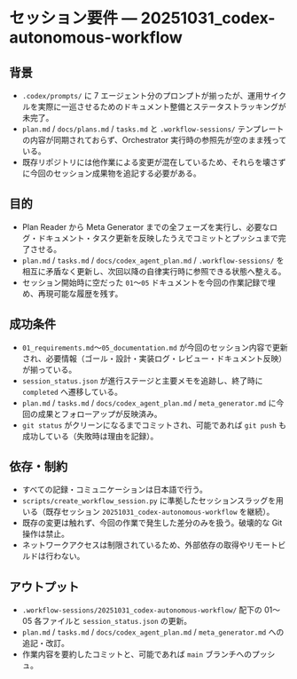 # セッション要件 — 20251031_codex-autonomous-workflow

## 背景
- `.codex/prompts/` に 7 エージェント分のプロンプトが揃ったが、運用サイクルを実際に一巡させるためのドキュメント整備とステータストラッキングが未完了。
- `plan.md` / `docs/plans.md` / `tasks.md` と `.workflow-sessions/` テンプレートの内容が同期されておらず、Orchestrator 実行時の参照先が空のまま残っている。
- 既存リポジトリには他作業による変更が混在しているため、それらを壊さずに今回のセッション成果物を追記する必要がある。

## 目的
- Plan Reader から Meta Generator までの全フェーズを実行し、必要なログ・ドキュメント・タスク更新を反映したうえでコミットとプッシュまで完了させる。
- `plan.md` / `tasks.md` / `docs/codex_agent_plan.md` / `.workflow-sessions/` を相互に矛盾なく更新し、次回以降の自律実行時に参照できる状態へ整える。
- セッション開始時に空だった `01`〜`05` ドキュメントを今回の作業記録で埋め、再現可能な履歴を残す。

## 成功条件
- `01_requirements.md`〜`05_documentation.md` が今回のセッション内容で更新され、必要情報（ゴール・設計・実装ログ・レビュー・ドキュメント反映）が揃っている。
- `session_status.json` が進行ステージと主要メモを追跡し、終了時に `completed` へ遷移している。
- `plan.md` / `tasks.md` / `docs/codex_agent_plan.md` / `meta_generator.md` に今回の成果とフォローアップが反映済み。
- `git status` がクリーンになるまでコミットされ、可能であれば `git push` も成功している（失敗時は理由を記録）。

## 依存・制約
- すべての記録・コミュニケーションは日本語で行う。
- `scripts/create_workflow_session.py` に準拠したセッションスラッグを用いる（既存セッション `20251031_codex-autonomous-workflow` を継続）。
- 既存の変更は触れず、今回の作業で発生した差分のみを扱う。破壊的な Git 操作は禁止。
- ネットワークアクセスは制限されているため、外部依存の取得やリモートビルドは行わない。

## アウトプット
- `.workflow-sessions/20251031_codex-autonomous-workflow/` 配下の 01〜05 各ファイルと `session_status.json` の更新。
- `plan.md` / `tasks.md` / `docs/codex_agent_plan.md` / `meta_generator.md` への追記・改訂。
- 作業内容を要約したコミットと、可能であれば `main` ブランチへのプッシュ。
